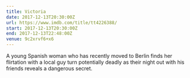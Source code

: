 ```yaml
---
title: Victoria
date: 2017-12-13T20:30:00Z
url: https://www.imdb.com/title/tt4226388/
start: 2017-12-13T20:30:00Z
end: 2017-12-13T22:48:00Z
venue: 9c2xrvf6+x6
---
```

A young Spanish woman who has recently moved to Berlin finds her flirtation with a local guy turn potentially deadly as their night out with his friends reveals a dangerous secret.
